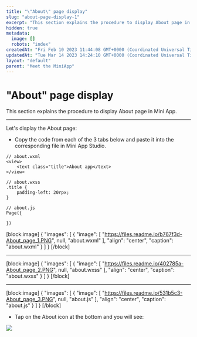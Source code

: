 ```yaml
---
title: "\"About\" page display"
slug: "about-page-display-1"
excerpt: "This section explains the procedure to display About page in Mini App."
hidden: true
metadata: 
  image: []
  robots: "index"
createdAt: "Fri Feb 10 2023 11:44:08 GMT+0000 (Coordinated Universal Time)"
updatedAt: "Tue Mar 14 2023 14:24:10 GMT+0000 (Coordinated Universal Time)"
layout: "default"
parent: "Meet the MiniApp"
---
```

# \"About\" page display 
This section explains the procedure to display About page in Mini App.
*** 
Let's display the About page:

- Copy the code from each of the 3 tabs below and paste it into the corresponding file in Mini App Studio.

```Text
// about.wxml
<view>
    <text class="title">About app</text>
</view>
```
```Text
// about.wxss
.title {
    padding-left: 20rpx;
}
```
```Text
// about.js
Page({

})
```

[block:image]
{
  "images": [
    {
      "image": [
        "https://files.readme.io/b767f3d-About_page_1.PNG",
        null,
        "about.wxml"
      ],
      "align": "center",
      "caption": "about.wxml"
    }
  ]
}
[/block]


***

[block:image]
{
  "images": [
    {
      "image": [
        "https://files.readme.io/402785a-About_page_2.PNG",
        null,
        "about.wxss"
      ],
      "align": "center",
      "caption": "about.wxss"
    }
  ]
}
[/block]


***

[block:image]
{
  "images": [
    {
      "image": [
        "https://files.readme.io/531b5c3-About_page_3.PNG",
        null,
        "about.js"
      ],
      "align": "center",
      "caption": "about.js"
    }
  ]
}
[/block]


- Tap on the About icon at the bottom and you will see:

![](https://files.readme.io/ee9cfe3-image.png)
